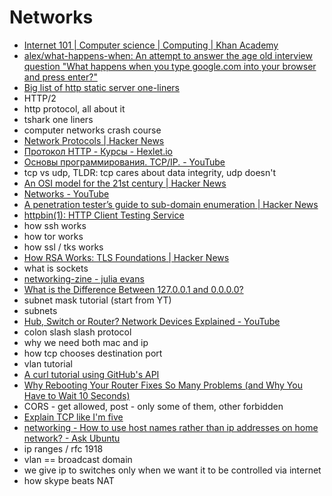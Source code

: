 # Networks
- [Internet 101 | Computer science | Computing | Khan Academy](https://www.khanacademy.org/computing/computer-science/internet-intro)
- [alex/what-happens-when: An attempt to answer the age old interview question "What happens when you type google.com into your browser and press enter?"](https://github.com/alex/what-happens-when)
- [Big list of http static server one-liners](https://gist.github.com/willurd/5720255)
- HTTP/2
- http protocol, all about it
- tshark one liners
- computer networks crash course
- [Network Protocols | Hacker News](https://news.ycombinator.com/item?id=14468471)
- [Протокол HTTP - Курсы - Hexlet.io](https://ru.hexlet.io/courses/http_protocol)
- [Основы программирования. TCP/IP. - YouTube](https://www.youtube.com/watch?v=ne6L7AyIsxY)
- tcp vs udp, TLDR: tcp cares about data integrity, udp doesn't
- [An OSI model for the 21st century | Hacker News](https://news.ycombinator.com/item?id=15058090)
- [Networks - YouTube](https://www.youtube.com/playlist?list=PL4qBE1-4ZNC0vRWI_05a3YePdF1WHberD)
- [A penetration tester’s guide to sub-domain enumeration | Hacker News](https://news.ycombinator.com/item?id=15676951)
- [httpbin(1): HTTP Client Testing Service](http://httpbin.org/)
- how ssh works
- how tor works
- how ssl / tks works
- [How RSA Works: TLS Foundations | Hacker News](https://news.ycombinator.com/item?id=15909134)
- what is sockets
- [networking-zine - julia evans](https://jvns.ca/networking-zine.pdf)
- [What is the Difference Between 127.0.0.1 and 0.0.0.0?](https://www.howtogeek.com/225487/what-is-the-difference-between-127.0.0.1-and-0.0.0.0/)
- subnet mask tutorial (start from YT)
- subnets
- [Hub, Switch or Router? Network Devices Explained - YouTube](https://www.youtube.com/watch?v=Ofjsh_E4HFY)
- colon slash slash protocol
- why we need both mac and ip
- how tcp chooses destination port
- vlan tutorial
- [A curl tutorial using GitHub's API](https://gist.github.com/caspyin/2288960)
- [Why Rebooting Your Router Fixes So Many Problems (and Why You Have to Wait 10 Seconds)](https://www.howtogeek.com/165110/do-i-really-have-to-unplug-my-cable-modem-for-at-least-10-seconds/)
- CORS - get allowed, post - only some of them, other forbidden
- [Explain TCP like I'm five](https://dev.to/ben/explain-tcp-like-im-five)
- [networking - How to use host names rather than ip addresses on home network? - Ask Ubuntu](https://askubuntu.com/questions/150617/how-to-use-host-names-rather-than-ip-addresses-on-home-network)
- ip ranges / rfc 1918
- vlan == broadcast domain 
- we give ip to switches only when we want it to be controlled via internet
- how skype beats NAT
